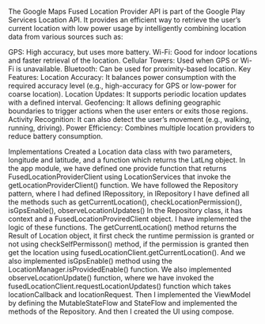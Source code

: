 
The Google Maps Fused Location Provider API is part of the Google Play Services Location API. It provides an efficient way to retrieve the user’s current location with low power usage by intelligently combining location data from various sources such as:

GPS: High accuracy, but uses more battery.
Wi-Fi: Good for indoor locations and faster retrieval of the location.
Cellular Towers: Used when GPS or Wi-Fi is unavailable.
Bluetooth: Can be used for proximity-based location.
Key Features:
Location Accuracy: It balances power consumption with the required accuracy level (e.g., high-accuracy for GPS or low-power for coarse location).
Location Updates: It supports periodic location updates with a defined interval.
Geofencing: It allows defining geographic boundaries to trigger actions when the user enters or exits those regions.
Activity Recognition: It can also detect the user’s movement (e.g., walking, running, driving).
Power Efficiency: Combines multiple location providers to reduce battery consumption.

Implementations
Created a Location data class with two parameters, longitude and latitude, and a function which returns the LatLng object.
In the app module, we have defined one provide function that returns FusedLocationProviderClient using LocationServices that invoke the getLocationProviderClient() function.
We have followed the Repository pattern, where I had defined IRepossitory, in IRepository I have defined all the methods such as getCurrentLocation(), checkLocationPermission(), isGpsEnable(), observeLocationUpdates()
In the Repository class, it has context and a FusedLocationProviredClient object. I have implemented the logic of these functions. The getCurrentLocation() method returns the Result of Location object, it first check the runtime permission is granted or not using checkSelfPermisson() method, if the permission is granted then get the location using fusedLocationClient.getCurrentLocation(). And we also implemented isGpsEnable() method using the LocationManager.isProvidedEnable() function. We also implemented observeLocationUpdate() function, where we have invoked the fusedLocationClient.requestLocationUpdates() function which takes locationCallback and locationRequest.
Then I implemented the ViewModel by defining the MutableStateFlow and StateFlow and implemented the methods of the Repository.
And then I created the UI using compose.

